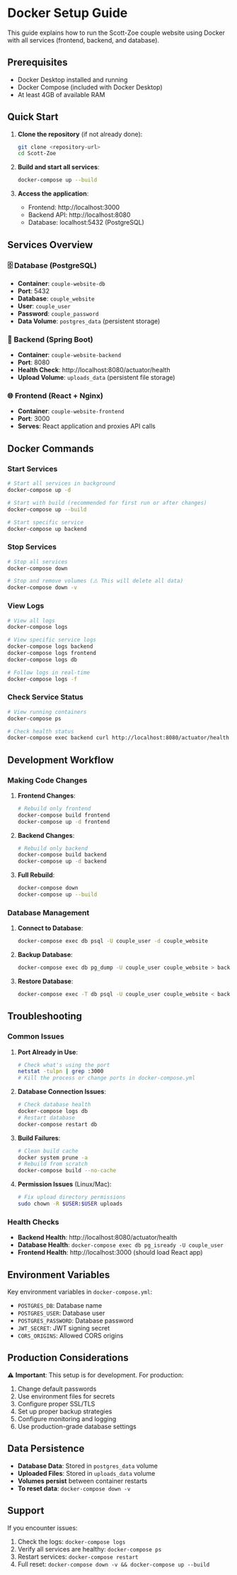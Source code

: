 # Docker Setup Guide

This guide explains how to run the Scott-Zoe couple website using Docker with all services (frontend, backend, and database).

## Prerequisites

- Docker Desktop installed and running
- Docker Compose (included with Docker Desktop)
- At least 4GB of available RAM

## Quick Start

1. **Clone the repository** (if not already done):
   ```bash
   git clone <repository-url>
   cd Scott-Zoe
   ```

2. **Build and start all services**:
   ```bash
   docker-compose up --build
   ```

3. **Access the application**:
   - Frontend: http://localhost:3000
   - Backend API: http://localhost:8080
   - Database: localhost:5432 (PostgreSQL)

## Services Overview

### 🗄️ Database (PostgreSQL)
- **Container**: `couple-website-db`
- **Port**: 5432
- **Database**: `couple_website`
- **User**: `couple_user`
- **Password**: `couple_password`
- **Data Volume**: `postgres_data` (persistent storage)

### 🚀 Backend (Spring Boot)
- **Container**: `couple-website-backend`
- **Port**: 8080
- **Health Check**: http://localhost:8080/actuator/health
- **Upload Volume**: `uploads_data` (persistent file storage)

### 🌐 Frontend (React + Nginx)
- **Container**: `couple-website-frontend`
- **Port**: 3000
- **Serves**: React application and proxies API calls

## Docker Commands

### Start Services
```bash
# Start all services in background
docker-compose up -d

# Start with build (recommended for first run or after changes)
docker-compose up --build

# Start specific service
docker-compose up backend
```

### Stop Services
```bash
# Stop all services
docker-compose down

# Stop and remove volumes (⚠️ This will delete all data)
docker-compose down -v
```

### View Logs
```bash
# View all logs
docker-compose logs

# View specific service logs
docker-compose logs backend
docker-compose logs frontend
docker-compose logs db

# Follow logs in real-time
docker-compose logs -f
```

### Check Service Status
```bash
# View running containers
docker-compose ps

# Check health status
docker-compose exec backend curl http://localhost:8080/actuator/health
```

## Development Workflow

### Making Code Changes

1. **Frontend Changes**:
   ```bash
   # Rebuild only frontend
   docker-compose build frontend
   docker-compose up -d frontend
   ```

2. **Backend Changes**:
   ```bash
   # Rebuild only backend
   docker-compose build backend
   docker-compose up -d backend
   ```

3. **Full Rebuild**:
   ```bash
   docker-compose down
   docker-compose up --build
   ```

### Database Management

1. **Connect to Database**:
   ```bash
   docker-compose exec db psql -U couple_user -d couple_website
   ```

2. **Backup Database**:
   ```bash
   docker-compose exec db pg_dump -U couple_user couple_website > backup.sql
   ```

3. **Restore Database**:
   ```bash
   docker-compose exec -T db psql -U couple_user couple_website < backup.sql
   ```

## Troubleshooting

### Common Issues

1. **Port Already in Use**:
   ```bash
   # Check what's using the port
   netstat -tulpn | grep :3000
   # Kill the process or change ports in docker-compose.yml
   ```

2. **Database Connection Issues**:
   ```bash
   # Check database health
   docker-compose logs db
   # Restart database
   docker-compose restart db
   ```

3. **Build Failures**:
   ```bash
   # Clean build cache
   docker system prune -a
   # Rebuild from scratch
   docker-compose build --no-cache
   ```

4. **Permission Issues** (Linux/Mac):
   ```bash
   # Fix upload directory permissions
   sudo chown -R $USER:$USER uploads
   ```

### Health Checks

- **Backend Health**: http://localhost:8080/actuator/health
- **Database Health**: `docker-compose exec db pg_isready -U couple_user`
- **Frontend Health**: http://localhost:3000 (should load React app)

## Environment Variables

Key environment variables in `docker-compose.yml`:

- `POSTGRES_DB`: Database name
- `POSTGRES_USER`: Database user
- `POSTGRES_PASSWORD`: Database password
- `JWT_SECRET`: JWT signing secret
- `CORS_ORIGINS`: Allowed CORS origins

## Production Considerations

⚠️ **Important**: This setup is for development. For production:

1. Change default passwords
2. Use environment files for secrets
3. Configure proper SSL/TLS
4. Set up proper backup strategies
5. Configure monitoring and logging
6. Use production-grade database settings

## Data Persistence

- **Database Data**: Stored in `postgres_data` volume
- **Uploaded Files**: Stored in `uploads_data` volume
- **Volumes persist** between container restarts
- **To reset data**: `docker-compose down -v`

## Support

If you encounter issues:
1. Check the logs: `docker-compose logs`
2. Verify all services are healthy: `docker-compose ps`
3. Restart services: `docker-compose restart`
4. Full reset: `docker-compose down -v && docker-compose up --build`